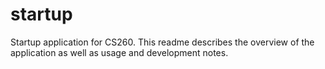 # startup
Startup application for CS260. This readme describes the overview of the 
application as well as usage and development notes.
